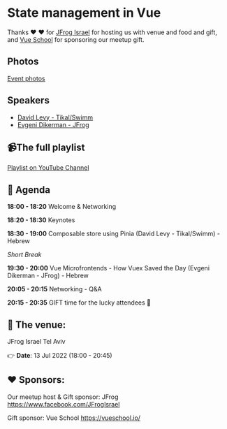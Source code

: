 
# State management in Vue

Thanks ❤️ ❤️ for [JFrog Israel](https://www.facebook.com/JFrogIsrael) for hosting us with venue and food and gift, and [Vue School](https://vueschool.io) for sponsoring our meetup gift.

## Photos

[Event photos](https://www.facebook.com/media/set/?set=a.1603751103353833&type=3)

## Speakers

* [David Levy - Tikal/Swimm](https://www.facebook.com/davidmeirlevy)
* [Evgeni Dikerman - JFrog](https://twitter.com/evgenidikerman)

## 📹The full playlist

[Playlist on YouTube Channel](https://youtube.com/playlist?list=PLDOkyp-lEYFgZsH0UQYrcZFiESxCXXIQV)

## 📆 Agenda

**18:00 - 18:20** Welcome & Networking

**18:20 - 18:30** Keynotes

**18:30 - 19:00** Composable store using Pinia (David Levy - Tikal/Swimm) - Hebrew

_Short Break_

**19:30 - 20:00** Vue Microfrontends - How Vuex Saved the Day (Evgeni Dikerman - JFrog) - Hebrew

**20:05 - 20:15** Networking - Q&A

**20:15 - 20:35** GIFT time for the lucky attendees 🎁

## 🏢 The venue:

JFrog Israel
Tel Aviv

👉 **Date**: 13 Jul 2022 (18:00 - 20:45)

## ❤️ Sponsors:

Our meetup host & Gift sponsor: JFrog
https://www.facebook.com/JFrogIsrael

Gift sponsor: Vue School
https://vueschool.io/
